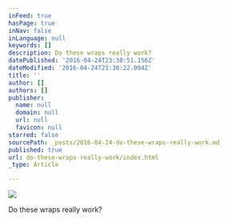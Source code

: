 ```yaml
---
inFeed: true
hasPage: true
inNav: false
inLanguage: null
keywords: []
description: Do these wraps really work?
datePublished: '2016-04-24T23:38:51.156Z'
dateModified: '2016-04-24T23:38:22.004Z'
title: ''
author: []
authors: []
publisher:
  name: null
  domain: null
  url: null
  favicon: null
starred: false
sourcePath: _posts/2016-04-24-do-these-wraps-really-work.md
published: true
url: do-these-wraps-really-work/index.html
_type: Article

---
```

![](https://the-grid-user-content.s3-us-west-2.amazonaws.com/360713d0-6766-4668-8c15-4b02693a6d95.png)

Do these wraps really work?